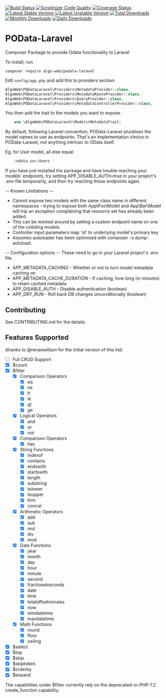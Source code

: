 [![Build Status](https://travis-ci.org/Algo-Web/POData-Laravel.svg?branch=master)](https://travis-ci.org/Algo-Web/POData-Laravel)
[![Scrutinizer Code Quality](https://scrutinizer-ci.com/g/Algo-Web/POData-Laravel/badges/quality-score.png?b=master)](https://scrutinizer-ci.com/g/Algo-Web/POData-Laravel/?branch=master)
[![Coverage Status](https://coveralls.io/repos/github/Algo-Web/POData-Laravel/badge.svg?branch=master)](https://coveralls.io/github/Algo-Web/POData-Laravel?branch=master)
[![Latest Stable Version](https://poser.pugx.org/algo-web/podata-laravel/v/stable)](https://packagist.org/packages/algo-web/podata-laravel)
[![Latest Unstable Version](https://poser.pugx.org/algo-web/podata-laravel/v/unstable)](https://packagist.org/packages/algo-web/podata-laravel)
[![Total Downloads](https://poser.pugx.org/algo-web/podata-laravel/downloads)](https://packagist.org/packages/algo-web/podata-laravel)
[![Monthly Downloads](https://poser.pugx.org/algo-web/podata-laravel/d/monthly)](https://packagist.org/packages/algo-web/podata-laravel)
[![Daily Downloads](https://poser.pugx.org/algo-web/podata-laravel/d/daily)](https://packagist.org/packages/algo-web/podata-laravel)

# POData-Laravel
Composer Package to provide Odata functionality to Laravel

To install, run
```
composer require algo-web/podata-laravel
```

Edit `config/app.php` and add this to providers section:

```php
AlgoWeb\PODataLaravel\Providers\MetadataProvider::class,
AlgoWeb\PODataLaravel\Providers\MetadataRouteProvider::class,
AlgoWeb\PODataLaravel\Providers\QueryProvider::class,
AlgoWeb\PODataLaravel\Providers\MetadataControllerProvider::class,
```

You then add the trait to the models you want to expose.

```php
    use \AlgoWeb\PODataLaravel\Models\MetadataTrait;
```

By default, following Laravel convention, POData-Laravel pluralises the
model names to use as endpoints.
That's an implementation choice in POData-Laravel, not anything intrinsic to OData itself.

Eg, for User model, all else equal:
```php
    /odata.svc/Users
```

If you have just installed the package and have trouble reaching your models'
endpoints, try setting APP_DISABLE_AUTH=true in your project's .env file
temporarily, and then try reaching those endpoints again.

-- Known Limitations --

* Cannot expose two models with the same class name in different
namespaces - trying to expose both App\Foo\Model and App\Bar\Model
will trip an exception complaining that resource set has already been
added.
* This can be worked around by setting a custom endpoint name on one
of the colliding models.
* Controller input parameters map 'id' to underlying model's primary key
* Assumes autoloader has been optimised with composer -o dump-autoload.

-- Configuration options --
These need to go in your Laravel project's .env file.

* APP_METADATA_CACHING - Whether or not to turn model metadata caching on
* APP_METADATA_CACHE_DURATION - If caching, how long (in minutes) to
retain cached metadata
* APP_DISABLE_AUTH - Disable authentication (boolean)
* APP_DRY_RUN - Roll back DB changes unconditionally (boolean)

## Contributing

See CONTRIBUTING.md for the details.


## Features Supported

(thanks to @renanwilliam for the initial version of this list)

* [ ] Full CRUD Support
* [x] $count
* [x] $filter
  * [x] Comparison Operators
    * [x] eq
    * [x] ne
    * [x] lt
    * [x] le
    * [x] gt
    * [x] ge
  * [x] Logical Operators
    * [x] and
    * [x] or
    * [x] not
  * [x] Comparison Operators
    * [x] has
  * [x] String Functions
    * [x] indexof
    * [x] contains
    * [x] endswith
    * [x] startswith
    * [x] length
    * [x] substring
    * [x] tolower
    * [x] toupper
    * [x] trim
    * [x] concat
  * [x] Arithmetic Operators
    * [x] add
    * [x] sub
    * [x] mul
    * [x] div
    * [x] mod
  * [x] Date Functions
    * [x] year
    * [x] month
    * [x] day
    * [x] hour
    * [x] minute
    * [x] second
    * [x] fractionalseconds
    * [x] date
    * [x] time
    * [x] totaloffsetminutes
    * [x] now
    * [x] mindatetime
    * [x] maxdatetime
  * [x] Math Functions
    * [x] round
    * [x] floor
    * [x] ceiling
* [x] $select
* [x] $top
* [x] $skip
* [x] $skiptoken
* [x] $orderby
* [x] $expand

The capabilities under $filter currently rely on the deprecated-in-PHP-7.2
create_function capability.
